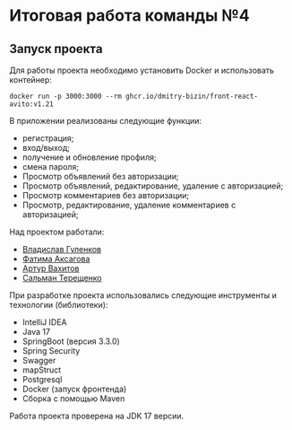 # Итоговая работа команды №4
## Запуск проекта
Для работы проекта необходимо установить Docker и использовать контейнер:
```
docker run -p 3000:3000 --rm ghcr.io/dmitry-bizin/front-react-avito:v1.21
```

В приложении реализованы следующие функции:

* регистрация;
* вход/выход;
* получение и обновление профиля;
* смена пароля;
* Просмотр объявлений без авторизации;
* Просмотр объявлений, редактирование, удаление с авторизацией;
* Просмотр комментариев без авторизации;
* Просмотр, редактирование, удаление комментариев с авторизацией;


Над проектом работали:
* [Владислав Гуленков](https://github.com/jonathan-sm)
* [Фатима Аксагова](https://github.com/Pavel-Fomchenkov)
* [Артур Вахитов](https://github.com/serper35)
* [Сальман Терещенко](https://github.com/VGAliyev)

При разработке проекта использовались следующие инструменты и технологии (библиотеки):
- IntelliJ IDEA
- Java 17
- SpringBoot (версия 3.3.0)
- Spring Security
- Swagger
- mapStruct
- Postgresql
- Docker (запуск фронтенда)
- Сборка с помощью Maven

Работа проекта проверена на JDK 17 версии.

